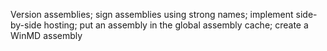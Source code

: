 Version assemblies; sign assemblies using strong names; implement side-by-side hosting; put an assembly in the global assembly cache; create a WinMD assembly